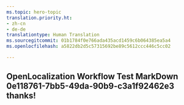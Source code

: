 ```yaml
---
ms.topic: hero-topic
translation.priority.ht:
- zh-cn
- de-de
translationtype: Human Translation
ms.sourcegitcommit: 01b1784f0e766ada435acd1459c6b064385ea5a4
ms.openlocfilehash: a5822db2d5c57315692be89c5612ccc446c5cc02

---
```

## OpenLocalization Workflow Test MarkDown 0e118761-7bb5-49da-90b9-c3a1f92462e3 thanks!



<!--HONumber=Jul16_HO2-->


